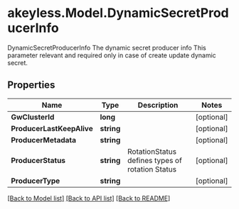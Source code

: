 # akeyless.Model.DynamicSecretProducerInfo
DynamicSecretProducerInfo The dynamic secret producer info This parameter relevant and required only in case of create update dynamic secret.

## Properties

Name | Type | Description | Notes
------------ | ------------- | ------------- | -------------
**GwClusterId** | **long** |  | [optional] 
**ProducerLastKeepAlive** | **string** |  | [optional] 
**ProducerMetadata** | **string** |  | [optional] 
**ProducerStatus** | **string** | RotationStatus defines types of rotation Status | [optional] 
**ProducerType** | **string** |  | [optional] 

[[Back to Model list]](../README.md#documentation-for-models) [[Back to API list]](../README.md#documentation-for-api-endpoints) [[Back to README]](../README.md)

